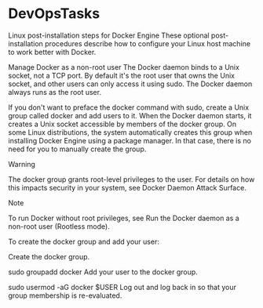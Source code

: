 # DevOpsTasks
Linux post-installation steps for Docker Engine
These optional post-installation procedures describe how to configure your Linux host machine to work better with Docker.

Manage Docker as a non-root user
The Docker daemon binds to a Unix socket, not a TCP port. By default it's the root user that owns the Unix socket, and other users can only access it using sudo. The Docker daemon always runs as the root user.

If you don't want to preface the docker command with sudo, create a Unix group called docker and add users to it. When the Docker daemon starts, it creates a Unix socket accessible by members of the docker group. On some Linux distributions, the system automatically creates this group when installing Docker Engine using a package manager. In that case, there is no need for you to manually create the group.

Warning

The docker group grants root-level privileges to the user. For details on how this impacts security in your system, see Docker Daemon Attack Surface.

Note

To run Docker without root privileges, see Run the Docker daemon as a non-root user (Rootless mode).

To create the docker group and add your user:

Create the docker group.


 sudo groupadd docker
Add your user to the docker group.


 sudo usermod -aG docker $USER
Log out and log back in so that your group membership is re-evaluated.

